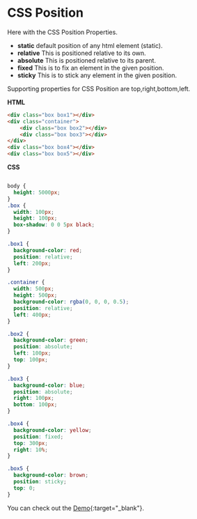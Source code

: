 # CSS Position

Here with the CSS Position Properties.

- **static**  default position of any html element (static).
- **relative** This is positioned relative to its own.
- **absolute** This is positioned relative to its parent.
- **fixed** This is to fix an element in the given position.
- **sticky** This is to stick any element in the given position.

Supporting properties for CSS Position are top,right,bottom,left.

**HTML**

```HTML
<div class="box box1"></div>
<div class="container">
    <div class="box box2"></div>
    <div class="box box3"></div>
</div>
<div class="box box4"></div>
<div class="box box5"></div>

```

**CSS**

```CSS

body {
  height: 5000px;
}
.box {
  width: 100px;
  height: 100px;
  box-shadow: 0 0 5px black;
}

.box1 {
  background-color: red;
  position: relative;
  left: 200px;
}

.container {
  width: 500px;
  height: 500px;
  background-color: rgba(0, 0, 0, 0.5);
  position: relative;
  left: 400px;
}

.box2 {
  background-color: green;
  position: absolute;
  left: 100px;
  top: 100px;
}

.box3 {
  background-color: blue;
  position: absolute;
  right: 100px;
  bottom: 100px;
}

.box4 {
  background-color: yellow;
  position: fixed;
  top: 300px;
  right: 10%;
}

.box5 {
  background-color: brown;
  position: sticky;
  top: 0;
}

```

You can check out the [Demo](https://praveenorugantitech.github.io/praveenorugantitech-css/8_Position/Demo){:target="_blank"}.





